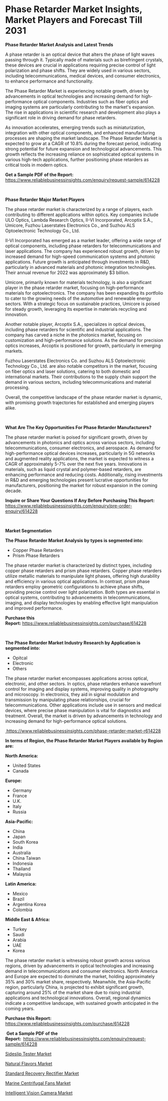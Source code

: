 <p><h1>Phase Retarder Market Insights, Market Players and Forecast Till 2031</h1></p><p><strong>Phase Retarder Market Analysis and Latest Trends</strong></p>
<p><p>A phase retarder is an optical device that alters the phase of light waves passing through it. Typically made of materials such as birefringent crystals, these devices are crucial in applications requiring precise control of light polarization and phase shifts. They are widely used in various sectors, including telecommunications, medical devices, and consumer electronics, to enhance performance and functionality.</p><p>The Phase Retarder Market is experiencing notable growth, driven by advancements in optical technologies and increasing demand for high-performance optical components. Industries such as fiber optics and imaging systems are particularly contributing to the market's expansion. The rise in applications in scientific research and development also plays a significant role in driving demand for phase retarders.</p><p>As innovation accelerates, emerging trends such as miniaturization, integration with other optical components, and enhanced manufacturing processes are shaping the market landscape. The Phase Retarder Market is expected to grow at a CAGR of 10.8% during the forecast period, indicating strong potential for future expansion and technological advancements. This growth reflects the increasing reliance on sophisticated optical systems in various high-tech applications, further positioning phase retarders as critical tools in modern optics.</p></p>
<p><strong>Get a Sample PDF of the Report:&nbsp;</strong> <a href="https://www.reliablebusinessinsights.com/enquiry/request-sample/614228?utm_campaign=75&utm_medium=2&utm_source=Github&utm_content=ia&utm_term=30092024&utm_id=phase-retarder">https://www.reliablebusinessinsights.com/enquiry/request-sample/614228</a></p>
<p>&nbsp;</p>
<p><strong>Phase Retarder Major Market Players</strong></p>
<p><p>The phase retarder market is characterized by a range of players, each contributing to different applications within optics. Key companies include ULO Optics, Lambda Research Optics, II-VI Incorporated, Arcoptix S.A., Umicore, Fuzhou Laserstates Electronics Co., and Suzhou ALS Optoelectronic Technology Co., Ltd.</p><p>II-VI Incorporated has emerged as a market leader, offering a wide range of optical components, including phase retarders for telecommunications and laser applications. The company has experienced robust growth, driven by increased demand for high-speed communication systems and photonic applications. Future growth is anticipated through investments in R&D, particularly in advanced materials and photonic integration technologies. Their annual revenue for 2022 was approximately $3 billion.</p><p>Umicore, primarily known for materials technology, is also a significant player in the phase retarder market, focusing on high-performance materials for optoelectronics. The company has been expanding its portfolio to cater to the growing needs of the automotive and renewable energy sectors. With a strategic focus on sustainable practices, Umicore is poised for steady growth, leveraging its expertise in materials recycling and innovation.</p><p>Another notable player, Arcoptix S.A., specializes in optical devices, including phase retarders for scientific and industrial applications. The company has carved a niche in the photonics market, focusing on customization and high-performance solutions. As the demand for precision optics increases, Arcoptix is positioned for growth, particularly in emerging markets.</p><p>Fuzhou Laserstates Electronics Co. and Suzhou ALS Optoelectronic Technology Co., Ltd. are also notable competitors in the market, focusing on fiber optics and laser solutions, catering to both domestic and international markets. Their contributions to the supply chain support the demand in various sectors, including telecommunications and material processing. </p><p>Overall, the competitive landscape of the phase retarder market is dynamic, with promising growth trajectories for established and emerging players alike.</p></p>
<p>&nbsp;</p>
<p><strong>What Are The Key Opportunities For Phase Retarder Manufacturers?</strong></p>
<p><p>The phase retarder market is poised for significant growth, driven by advancements in photonics and optics across various sectors, including telecommunications, consumer electronics, and aerospace. As demand for high-performance optical devices increases, particularly in 5G networks and augmented reality applications, the market is expected to witness a CAGR of approximately 5-7% over the next five years. Innovations in materials, such as liquid crystal and polymer-based retarders, are enhancing performance and reducing costs. Additionally, rising investments in R&D and emerging technologies present lucrative opportunities for manufacturers, positioning the market for robust expansion in the coming decade.</p></p>
<p><strong>Inquire or Share Your Questions If Any Before Purchasing This Report:</strong> <a href="https://www.reliablebusinessinsights.com/enquiry/pre-order-enquiry/614228?utm_campaign=75&utm_medium=2&utm_source=Github&utm_content=ia&utm_term=30092024&utm_id=phase-retarder">https://www.reliablebusinessinsights.com/enquiry/pre-order-enquiry/614228</a></p>
<p>&nbsp;</p>
<p><strong>Market Segmentation</strong></p>
<p><strong>The Phase Retarder Market Analysis by types is segmented into:</strong></p>
<p><ul><li>Copper Phase Retarders</li><li>Prism Phase Retarders</li></ul></p>
<p><p>The phase retarder market is characterized by distinct types, including copper phase retarders and prism phase retarders. Copper phase retarders utilize metallic materials to manipulate light phases, offering high durability and efficiency in various optical applications. In contrast, prism phase retarders employ geometric configurations to achieve phase shifts, providing precise control over light polarization. Both types are essential in optical systems, contributing to advancements in telecommunications, imaging, and display technologies by enabling effective light manipulation and improved performance.</p></p>
<p><strong>Purchase this Report:&nbsp;</strong><a href="https://www.reliablebusinessinsights.com/purchase/614228?utm_campaign=75&utm_medium=2&utm_source=Github&utm_content=ia&utm_term=30092024&utm_id=phase-retarder">https://www.reliablebusinessinsights.com/purchase/614228</a></p>
<p>&nbsp;</p>
<p><strong>The Phase Retarder Market Industry Research by Application is segmented into:</strong></p>
<p><ul><li>Opitcal</li><li>Electronic</li><li>Others</li></ul></p>
<p><p>The phase retarder market encompasses applications across optical, electronic, and other sectors. In optics, phase retarders enhance wavefront control for imaging and display systems, improving quality in photography and microscopy. In electronics, they aid in signal modulation and transmission by manipulating phase relationships, crucial for telecommunications. Other applications include use in sensors and medical devices, where precise phase manipulation is vital for diagnostics and treatment. Overall, the market is driven by advancements in technology and increasing demand for high-performance optical solutions.</p></p>
<p><a href="https://www.reliablebusinessinsights.com/phase-retarder-market-r614228?utm_campaign=75&utm_medium=2&utm_source=Github&utm_content=ia&utm_term=30092024&utm_id=phase-retarder">&nbsp;https://www.reliablebusinessinsights.com/phase-retarder-market-r614228</a></p>
<p><strong>In terms of Region, the Phase Retarder Market Players available by Region are:</strong></p>
<p>
    <p> <strong> North America: </strong>
        <ul>
            <li>United States</li>
            <li>Canada</li>
        </ul>
        </p> 
    <p> <strong> Europe: </strong>
        <ul>
            <li>Germany</li>
            <li>France</li>
            <li>U.K.</li>
            <li>Italy</li>
            <li>Russia</li>
        </ul>
        </p> 
    <p> <strong> Asia-Pacific: </strong>
        <ul>
            <li>China</li>
            <li>Japan</li>
            <li>South Korea</li>
            <li>India</li>
            <li>Australia</li>
            <li>China Taiwan</li>
            <li>Indonesia</li>
            <li>Thailand</li>
            <li>Malaysia</li>
        </ul>
        </p> 
    <p> <strong> Latin America: </strong>
        <ul>
            <li>Mexico</li>
            <li>Brazil</li>
            <li>Argentina Korea</li>
            <li>Colombia</li>
        </ul>
        </p> 
    <p> <strong> Middle East & Africa: </strong>
        <ul>
            <li>Turkey</li>
            <li>Saudi</li>
            <li>Arabia</li>
            <li>UAE</li>
            <li>Korea</li>
        </ul>
    </p>
    </p>
<p><p>The phase retarder market is witnessing robust growth across various regions, driven by advancements in optical technologies and increasing demand in telecommunications and consumer electronics. North America and Europe are expected to dominate the market, holding approximately 35% and 30% market share, respectively. Meanwhile, the Asia-Pacific region, particularly China, is projected to exhibit significant growth, capturing around 25% of the market share due to rising industrial applications and technological innovations. Overall, regional dynamics indicate a competitive landscape, with sustained growth anticipated in the coming years.</p></p>
<p><strong>Purchase this Report: </strong><a href="https://www.reliablebusinessinsights.com/purchase/614228?utm_campaign=75&utm_medium=2&utm_source=Github&utm_content=ia&utm_term=30092024&utm_id=phase-retarder">https://www.reliablebusinessinsights.com/purchase/614228</a></p>
<p>&nbsp;<strong>Get a Sample PDF of the Report:&nbsp;&nbsp;</strong><a href="https://www.reliablebusinessinsights.com/enquiry/request-sample/614228?utm_campaign=75&utm_medium=2&utm_source=Github&utm_content=ia&utm_term=30092024&utm_id=phase-retarder">https://www.reliablebusinessinsights.com/enquiry/request-sample/614228</a></p>
<p><strong></strong></p>
<p><p><a href="https://github.com/NathanColeman327/Market-Research-Report-List-1/blob/main/sideslip-tester-market.md?utm_campaign=75&utm_medium=2&utm_source=Github&utm_content=ia&utm_term=30092024&utm_id=phase-retarder">Sideslip Tester Market</a></p><p><a href="https://www.linkedin.com/pulse/natural-flavors-market-size-share-analysis-growth-trends-forecast-yoifc?utm_campaign=75&utm_medium=2&utm_source=Github&utm_content=ia&utm_term=30092024&utm_id=phase-retarder">Natural Flavors Market</a></p><p><a href="https://issuu.com/reportprime-2/docs/standard-recovery-rectifier-market-_c83359b3dc993b?utm_campaign=75&utm_medium=2&utm_source=Github&utm_content=ia&utm_term=30092024&utm_id=phase-retarder">Standard Recovery Rectifier Market</a></p><p><a href="https://github.com/SotoRodolfo12/Market-Research-Report-List-1/blob/main/marine-centrifugal-fans-market.md?utm_campaign=75&utm_medium=2&utm_source=Github&utm_content=ia&utm_term=30092024&utm_id=phase-retarder">Marine Centrifugal Fans Market</a></p><p><a href="https://issuu.com/reportprime-2/docs/intelligent-vision-camera-market-si_97ee94d14a7fc6?utm_campaign=75&utm_medium=2&utm_source=Github&utm_content=ia&utm_term=30092024&utm_id=phase-retarder">Intelligent Vision Camera Market</a></p></p>